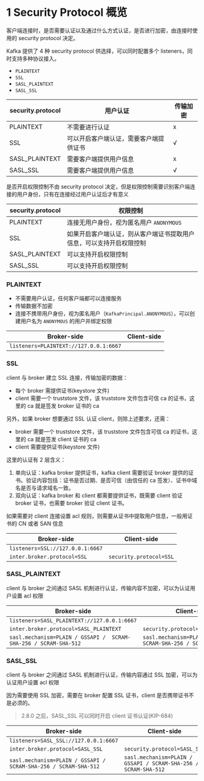 # 1 Security Protocol 概览

客户端连接时，是否需要认证以及通过什么方式认证，是否进行加密，由连接时使用的 security protocol 决定。

Kafka 提供了 4 种 security protocol 供选择，可以同时配置多个 listeners，同时支持多种协议接入。

* `PLAINTEXT`
* `SSL`
* `SASL_PLAINTEXT`
* `SASL_SSL`

| security.protocol | 用户认证                               | 传输加密 |
|-------------------|----------------------------------------|----------|
| PLAINTEXT         | 不需要进行认证                         | x        |
| SSL               | 可以开启客户端认证，需要客户端提供证书 | √        |
| SASL_PLAINTEXT    | 需要客户端提供用户信息                 | x        |
| SASL_SSL          | 需要客户端提供用户信息                 | √        |

是否开启权限控制不由 security protocol 决定，但是权限控制需要识别客户端连接的用户身份，只有在连接经过用户认证后才有意义

| security.protocol | 权限控制                                                             |
|-------------------|----------------------------------------------------------------------|
| PLAINTEXT         | 连接无用户身份，视为匿名用户 `ANONYMOUS`                             |
| SSL               | 如果开启客户端认证，则从客户端证书提取用户信息，可以支持开启权限控制 |
| SASL_PLAINTEXT    | 可以支持开启权限控制                                                 |
| SASL_SSL          | 可以支持开启权限控制                                                 |

### PLAINTEXT

* 不需要用户认证，任何客户端都可以连接服务
* 传输数据不加密
* 连接不携带用户身份，视为匿名用户（`KafkaPrincipal.ANONYMOUS`），可以创建用户名为 `ANONYMOUS` 的用户并绑定权限

| Broker-side                            | Client-side             |
|----------------------------------------|-------------------------|
| `listeners=PLAINTEXT://127.0.0.1:6667` |                         |

### SSL

client 与 broker 建立 SSL 连接，传输加密的数据：

* 每个 broker 需提供证书(keystore 文件)
* client 需要一个 truststore 文件，该 truststore 文件包含可信 ca 的证书，这里的 ca 就是签发 broker 证书的 ca

另外，如果 broker 想要通过 SSL 认证 client，则除上述要求，还需：

* broker 需要一个 truststore 文件，该 truststore 文件包含可信 ca 的证书，这里的 ca 就是签发 client 证书的 ca
* client 需要提供证书(keystore 文件)

这里的认证有 2 层含义：

1. 单向认证：kafka broker 提供证书，kafka client 需要验证 broker 提供的证书。验证内容包括：证书是否过期、是否可信（由信任的 ca 签发）、证书中域名是否与请求域名一致。
2. 双向认证：kafka broker 和 client 都需要提供证书，既需要 client 验证 broker 证书，也需要 broker 验证 client 证书。

如果需要对 client 连接设置 acl 规则，则需要从证书中提取用户信息，一般用证书的 CN 或者 SAN 信息

| Broker-side                      | Client-side             |
|----------------------------------|-------------------------|
| `listeners=SSL://127.0.0.1:6667` |                         |
| `inter.broker.protocol=SSL`      | `security.protocol=SSL` |

### SASL_PLAINTEXT

client 与 broker 之间通过 SASL 机制进行认证，传输内容不加密，可以为认证用户设置 acl 权限

| Broker-side                                                      | Client-side                                                     |
|------------------------------------------------------------------|-----------------------------------------------------------------|
| `listeners=SASL_PLAINTEXT://127.0.0.1:6667`                      |                                                                 |
| `inter.broker.protocol=SASL_PLAINTEXT`                           | `security.protocol=SASL_PLAINTEXT`                              |
| `sasl.mechanism=PLAIN / GSSAPI /  SCRAM-SHA-256 / SCRAM-SHA-512` | `sasl.mechanism=PLAIN / GSSAPI / SCRAM-SHA-256 / SCRAM-SHA-512` |

### SASL_SSL

client 与 broker 之间通过 SASL 机制进行认证，传输内容通过 SSL 加密，可以为认证用户设置 acl 权限

因为需要使用 SSL 加密，需要在 broker 配置 SSL 证书，client 是否携带证书不是必须的。

> 2.8.0 之后，SASL_SSL 可以同时开启 client 证书认证(KIP-684)

| Broker-side                                                     | Client-side                                                     |
|-----------------------------------------------------------------|-----------------------------------------------------------------|
| `listeners=SASL_SSL://127.0.0.1:6667`                           |                                                                 |
| `inter.broker.protocol=SASL_SSL`                                | `security.protocol=SASL_SSL`                                    |
| `sasl.mechanism=PLAIN / GSSAPI / SCRAM-SHA-256 / SCRAM-SHA-512` | `sasl.mechanism=PLAIN / GSSAPI / SCRAM-SHA-256 / SCRAM-SHA-512` |
